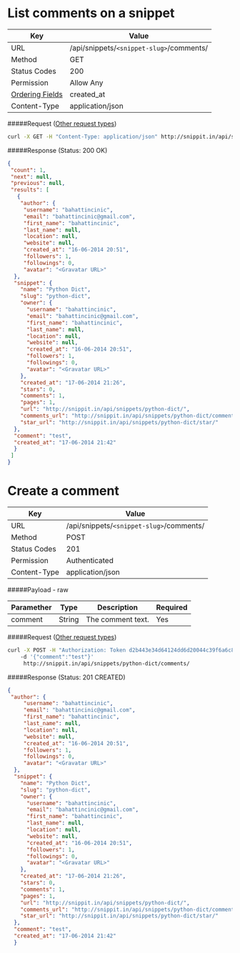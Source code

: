 List comments on a snippet
=====================
| Key             | Value                                                 |
| ----------------|-------------------------------------------------------|
| URL             | /api/snippets/`<snippet-slug>`/comments/              |
| Method          | GET                                                   |
| Status Codes    | 200                                                   |
| Permission      | Allow Any                                             |
| [Ordering Fields](../features.md#ordering-filter) | created_at |
| Content-Type    | application/json                                      |

#####Request ([Other request types](../example.md))

```bash
curl -X GET -H "Content-Type: application/json" http://snippit.in/api/snippets/python-dict/comments/
```

#####Response (Status: 200 OK)

```json
{
 "count": 1,
 "next": null,
 "previous": null,
 "results": [
   {
    "author": {
     "username": "bahattincinic",
     "email": "bahattincinic@gmail.com",
     "first_name": "bahattincinic",
     "last_name": null,
     "location": null,
     "website": null,
     "created_at": "16-06-2014 20:51",
     "followers": 1,
     "followings": 0,
     "avatar": "<Gravatar URL>"
  },
  "snippet": {
    "name": "Python Dict",
    "slug": "python-dict",
    "owner": {
      "username": "bahattincinic",
      "email": "bahattincinic@gmail.com",
      "first_name": "bahattincinic",
      "last_name": null,
      "location": null,
      "website": null,
      "created_at": "16-06-2014 20:51",
      "followers": 1,
      "followings": 0,
      "avatar": "<Gravatar URL>"
    },
    "created_at": "17-06-2014 21:26",
    "stars": 0,
    "comments": 1,
    "pages": 1,
    "url": "http://snippit.in/api/snippets/python-dict/",
    "comments_url": "http://snippit.in/api/snippets/python-dict/comments/",
    "star_url": "http://snippit.in/api/snippets/python-dict/star/"
  },
  "comment": "test",
  "created_at": "17-06-2014 21:42"
  }
 ]
}
```

Create a comment
=================================
| Key             | Value                                                 |
| ----------------|-------------------------------------------------------|
| URL             | /api/snippets/`<snippet-slug>`/comments/              |
| Method          | POST                                                  |
| Status Codes    | 201                                                   |
| Permission      | Authenticated                                         |
| Content-Type    | application/json                                      |

#####Payload - raw

| Paramether        | Type     | Description                      | Required |
| ----------------- | -------- |--------------------------------- | -------- |
| comment           | String   | The comment text.                | Yes      |

#####Request ([Other request types](../example.md))

```bash
curl -X POST -H "Authorization: Token d2b443e34d64124dd6d20044c39f6a6c82fd0ee2"    
    -d '{"comment":"test"}'
     http://snippit.in/api/snippets/python-dict/comments/
```

#####Response (Status: 201 CREATED)

```json
{
 "author": {
     "username": "bahattincinic",
     "email": "bahattincinic@gmail.com",
     "first_name": "bahattincinic",
     "last_name": null,
     "location": null,
     "website": null,
     "created_at": "16-06-2014 20:51",
     "followers": 1,
     "followings": 0,
     "avatar": "<Gravatar URL>"
  },
  "snippet": {
    "name": "Python Dict",
    "slug": "python-dict",
    "owner": {
      "username": "bahattincinic",
      "email": "bahattincinic@gmail.com",
      "first_name": "bahattincinic",
      "last_name": null,
      "location": null,
      "website": null,
      "created_at": "16-06-2014 20:51",
      "followers": 1,
      "followings": 0,
      "avatar": "<Gravatar URL>"
    },
    "created_at": "17-06-2014 21:26",
    "stars": 0,
    "comments": 1,
    "pages": 1,
    "url": "http://snippit.in/api/snippets/python-dict/",
    "comments_url": "http://snippit.in/api/snippets/python-dict/comments/",
    "star_url": "http://snippit.in/api/snippets/python-dict/star/"
  },
  "comment": "test",
  "created_at": "17-06-2014 21:42"
  }
```
